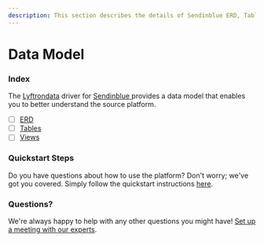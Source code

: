 ```yaml
---
description: This section describes the details of Sendinblue ERD, Tables, and Views.
---
```


# Data Model

### Index

The  [Lyftrondata](https://www.lyftrondata.com/) driver for [Sendinblue](https://www.lyftrondata.com/integration/sendinblue/)[ ](https://www.lyftrondata.com/integration/sendinblue/)provides a data model that enables you to better understand the source platform.

* [ ] [ERD](../../../marketing-analytics/sendinblue/data-model/erd.md)
* [ ] [Tables](../../../marketing-analytics/sendinblue/data-model/tables.md)
* [ ] [Views](../../../marketing-analytics/sendinblue/data-model/views.md)

### Quickstart Steps

Do you have questions about how to use the platform? Don't worry; we've got you covered. Simply follow the quickstart instructions [here](../../../../quickstart-steps.md).

### Questions? <a href="#questions" id="questions"></a>

We're always happy to help with any other questions you might have! [Set up a meeting with our experts](https://www.lyftrondata.com/book-a-meeting/).

